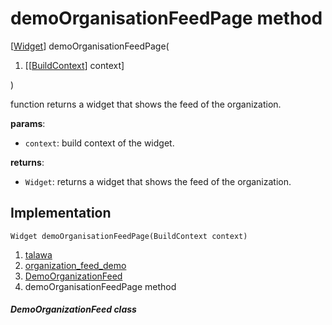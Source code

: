 
<div>

# demoOrganisationFeedPage method

</div>


[[Widget](https://api.flutter.dev/flutter/widgets/Widget-class.html)]
demoOrganisationFeedPage(

1.  [[[BuildContext](https://api.flutter.dev/flutter/widgets/BuildContext-class.md)]
    context]

)



function returns a widget that shows the feed of the organization.

**params**:

-   `context`: build context of the widget.

**returns**:

-   `Widget`: returns a widget that shows the feed of the organization.



## Implementation

``` language-dart
Widget demoOrganisationFeedPage(BuildContext context) 
```







1.  [talawa](../../index.md)
2.  [organization_feed_demo](../../views_demo_screens_organization_feed_demo/)
3.  [DemoOrganizationFeed](../../views_demo_screens_organization_feed_demo/DemoOrganizationFeed-class.md)
4.  demoOrganisationFeedPage method

##### DemoOrganizationFeed class







